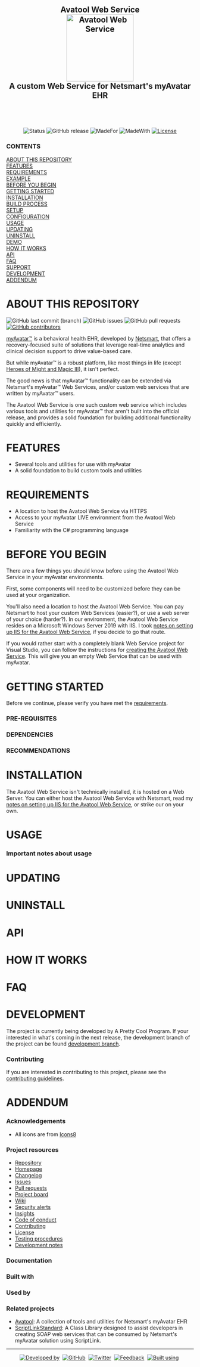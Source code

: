 <!-- GRU-Readme v3.1.2.191025 (https://github.com/APrettyCoolProgram/GRU-Readme) --------------------------------------
	 GRU-README is customizable README.md template written in GitHub-flavored Markdown and HTML. The source contains
     an abundance of comments walking you through how to use each component.
---------------------------------------------------------------------------------------------------------------------->

<h2 align="center">
  Avatool Web Service
  <br>
  <img src="https://github.com/spectrum-health-systems/Avatool-Web-Service/blob/master/reporesources/image/Avatool-Web-Service-Logo.png" alt="Avatool Web Service" width="180">
  <br>
  A custom Web Service for Netsmart's myAvatar EHR
  
  <br>
  <br>
</h2>
<br>

<div align="center">

![Status](https://img.shields.io/badge/status-active-brightgreen.svg)
	![GitHub release](https://img.shields.io/github/release/spectrum-health-systems/Avatool-Web-Service?label=latest%20release)
	![MadeFor](https://img.shields.io/badge/made_for-myavatar-blue.svg)
	![MadeWith](https://img.shields.io/badge/made_with-C%23-blue.svg)
	[![License](https://img.shields.io/github/license/spectrum-health-systems/Avatool-Web-Service)](https://www.apache.org/licenses/LICENSE-2.0)

</div>

<h5 align="left">

  ### CONTENTS
  [ABOUT THIS REPOSITORY](#about-this-repository)<br>
  [FEATURES](#features)<br>
  [REQUIREMENTS](#requirments)<br>
  [EXAMPLE](#example)<br>
  [BEFORE YOU BEGIN](#before-you-begin)<br>
  [GETTING STARTED](#getting-started)<br>
  [INSTALLATION](#installation)<br>
  [BUILD PROCESS](#build-process)<br>
  [SETUP](#setup)<br>
  [CONFIGURATION](#configuration)<br>
  [USAGE](#usage)<br>
  [UPDATING](#updating)<br>
  [UNINSTALL](#uninstall)<br>
  [DEMO](#demo)<br>
  [HOW IT WORKS](#how-it-works)<br>
  [API](#api)<br>
  [FAQ](#faq)<br>
  [SUPPORT](#support)<br>
  [DEVELOPMENT](#development)<br>
  [ADDENDUM](#addendum)

</h5>

# ABOUT THIS REPOSITORY
![GitHub last commit (branch)](https://img.shields.io/github/last-commit/spectrum-health-systems/Avatool-Web-Service/master)
![GitHub issues](https://img.shields.io/github/issues/spectrum-health-systems/Avatool-Web-Service)
![GitHub pull requests](https://img.shields.io/github/issues-pr/spectrum-health-systems/Avatool-Web-Service)
[![GitHub contributors](https://img.shields.io/github/contributors/spectrum-health-systems/Avatool-Web-Service)](https://github.com/spectrum-health-systems/Avatool-Web-Service//graphs/contributors)

[myAvatar™](https://www.ntst.com/Solutions-and-Services/Offerings/myAvatar) is a behavioral health EHR, developed by [Netsmart](https://www.ntst.com/), that offers a recovery-focused suite of solutions that leverage real-time analytics and clinical decision support to drive value-based care.

But while myAvatar™ is a robust platform, like most things in life (except [Heroes of Might and Magic III](https://www.gog.com/game/heroes_of_might_and_magic_3_complete_edition)), it isn't perfect.

The good news is that myAvatar™ functionality can be extended via Netsmart's myAvatar™ Web Services, and/or custom web services that are written by myAvatar™ users.

The Avatool Web Service is one such custom web service which includes various tools and utilities for myAvatar™ that aren't built into the official release, and provides a solid foundation for building additional functionality quickly and efficiently.

# FEATURES
* Several tools and utilities for use with myAvatar
* A solid foundation to build custom tools and utilities

# REQUIREMENTS
* A location to host the Avatool Web Service via HTTPS
* Access to your myAvatar LIVE environment from the Avatool Web Service
* Familiarity with the C# programming language

# BEFORE YOU BEGIN
There are a few things you should know before using the Avatool Web Service in your myAvatar environments.

First, some components will need to be customized before they can be used at your organization.

You'll also need a location to host the Avatool Web Service. You can pay Netsmart to host your custom Web Services (easier?), or use a web server of your choice (harder?). In our environment, the Avatool Web Service resides on a Microsoft Windows Server 2019 with IIS. I took [notes on setting up IIS for the Avatool Web Service](https://github.com/APrettyCoolProgram/Avatool-Web-Service/blob/master/doc/Notes%20on%20setting%20up%20IIS%20for%20the%20Avatool%20Web%20Service.pdf), if you decide to go that route.

If you would rather start with a completely blank Web Service project for Visual Studio, you can follow the instructions for [creating the Avatool Web Service](https://github.com/APrettyCoolProgram/Avatool-Web-Service/blob/master/doc/Creating%20the%20Avatool%20Web%20Service.md). This will give you an empty Web Service that can be used with myAvatar.

# GETTING STARTED
Before we continue, please verify you have met the [requirements](#requirements).
### PRE-REQUISITES
### DEPENDENCIES
### RECOMMENDATIONS

# INSTALLATION
The Avatool Web Service isn't technically installed, it is hosted on a Web Server. You can either host the Avatool Web Service with Netsmart, read my [notes on setting up IIS for the Avatool Web Service](), or strike our on your own.

# USAGE
### Important notes about usage

# UPDATING

# UNINSTALL

# API

# HOW IT WORKS

# FAQ

# DEVELOPMENT
The project is currently being developed by A Pretty Cool Program. If your interested in what's coming in the next release, the development branch of the project can be found [development branch](https://github.com/APrettyCoolProgram/Avatool-Web-Service/tree/development).

### Contributing
If you are interested in contributing to this project, please see the [contributing guidelines](https://github.com/APrettyCoolProgram/Avatool-Web-Service/blob/master/APrettyCoolProgramProjects/CODE_OF_CONDUCT.md).

# ADDENDUM 
### Acknowledgements

* All icons are from [Icons8](https://icons8.com)

### Project resources
* [Repository](https://github.com/APrettyCoolProgram/Avatool-Web-Service)
* [Homepage](https://github.com/APrettyCoolProgram/Avatool-Web-Service)
* [Changelog](https://github.com/APrettyCoolProgram/Avatool-Web-Service/blob/master/CHANGELOG.md)
* [Issues](https://github.com/APrettyCoolProgram/Avatool-Web-Service/issues)
* [Pull requests](https://github.com/APrettyCoolProgram/Avatool-Web-Service/pulls)
* [Project board](https://github.com/APrettyCoolProgram/Avatool-Web-Service/projects)
* [Wiki](https://github.com/APrettyCoolProgram/Avatool-Web-Service/wiki)
* [Security alerts](https://github.com/APrettyCoolProgram/Avatool-Web-Service/network/alerts)
* [Insights](https://github.com/APrettyCoolProgram/Avatool-Web-Service/pulse)
* [Code of conduct](https://github.com/APrettyCoolProgram/Avatool-Web-Service/blob/master/CODE_OF_CONDUCT.md)
* [Contributing](https://github.com/APrettyCoolProgram/Avatool-Web-Service/blob/master/CONTRIBUTING.md)
* [License](https://github.com/APrettyCoolProgram/Avatool-Web-Service/blob/master/LICENSE.md)
* [Testing procedures](https://github.com/APrettyCoolProgram/Avatool-Web-Service/blob/master/doc/testing-procedures.md)
* [Development notes](https://github.com/APrettyCoolProgram/Avatool-Web-Service/blob/master/doc/development-notes.md)

### Documentation
### Built with
### Used by
### Related projects
* [Avatool](https://github.com/APrettyCoolProgram/Avatool): A collection of tools and utilities for Netsmart's myAvatar EHR
* [ScriptLinkStandard](https://github.com/rcskids/ScriptLinkStandard): A Class Library designed to assist developers in creating SOAP web services that can be consumed by Netsmart's myAvatar solution using ScriptLink.

***

<div align="center">

  [![Developed by](https://img.shields.io/badge/developed%20by-A%20Pretty%20Cool%20Program-17806D.svg)](https://aprettycoolprogram.com)&nbsp;
  [![GitHub](https://img.shields.io/github/followers/aprettycoolprogram.svg?label=GitHub&style=social)](https://github.com/APrettyCoolProgram)&nbsp;
  [![Twitter](https://img.shields.io/twitter/follow/aprettycoolprog.svg?label=Twitter&style=social)](https://twitter.com/aprettycoolprog)&nbsp;
  [![Feedback](https://img.shields.io/badge/contact-info@aprettycoolprogram.com-17806D.svg)](mailto:feedback@aprettycoolprogram.com)&nbsp;
  [![Built using](https://img.shields.io/badge/README%20built%20using-GRU%20README-17806D.svg)](https://github.com/APrettyCoolProgram/GRU--Readme)&nbsp;

</div>